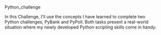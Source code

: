 Python_challenge

In this Challenge, I'll use the concepts I have learned to complete two Python challenges, PyBank and PyPoll. Both tasks present a real-world situation where my newly developed Python scripting skills come in handy.

